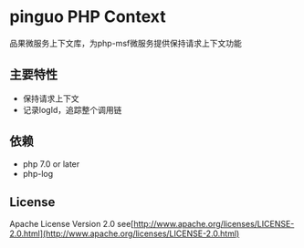 # pinguo PHP Context

品果微服务上下文库，为php-msf微服务提供保持请求上下文功能

## 主要特性

* 保持请求上下文
* 记录logId，追踪整个调用链

## 依赖

* php 7.0 or later
* php-log

## License

Apache License Version 2.0 see[http://www.apache.org/licenses/LICENSE-2.0.html](http://www.apache.org/licenses/LICENSE-2.0.html)

